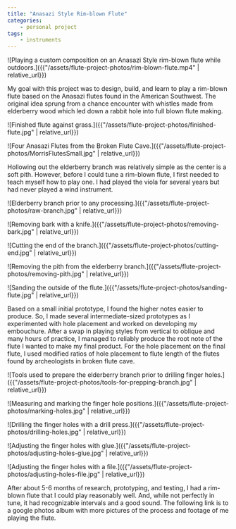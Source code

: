 ```yaml
---
title: "Anasazi Style Rim-blown Flute"
categories:
    - personal project
tags:
    - instruments
---
```


![Playing a custom composition on an Anasazi Style rim-blown flute while outdoors.]({{"/assets/flute-project-photos/rim-blown-flute.mp4" | relative_url}})

My goal with this project was to design, build, and learn to play a rim-blown flute based on the Anasazi flutes found in the American Southwest. The original idea sprung from a chance encounter with whistles made from elderberry wood which led down a rabbit hole into full blown flute making.

![Finished flute against grass.]({{"/assets/flute-project-photos/finished-flute.jpg" | relative_url}})

![Four Anasazi Flutes from the Broken Flute Cave.]({{"/assets/flute-project-photos/MorrisFlutesSmall.jpg" | relative_url}})

Hollowing out the elderberry branch was relatively simple as the center is a soft pith. However, before I could tune a rim-blown flute, I first needed to teach myself how to play one. I had played the viola for several years but had never played a wind instrument.

![Elderberry branch prior to any processing.]({{"/assets/flute-project-photos/raw-branch.jpg" | relative_url}})

![Removing bark with a knife.]({{"/assets/flute-project-photos/removing-bark.jpg" | relative_url}})

![Cutting the end of the branch.]({{"/assets/flute-project-photos/cutting-end.jpg" | relative_url}})

![Removing the pith from the elderberry branch.]({{"/assets/flute-project-photos/removing-pith.jpg" | relative_url}})

![Sanding the outside of the flute.]({{"/assets/flute-project-photos/sanding-flute.jpg" | relative_url}})

Based on a small initial prototype, I found the higher notes easier to produce. So, I made several intermediate-sized prototypes as I experimented with hole placement and worked on developing my embouchure. After a swap in playing styles from vertical to oblique and many hours of practice, I managed to reliably produce the root note of the flute I wanted to make my final product. For the hole placement on the final flute, I used modified ratios of hole placement to flute length of the flutes found by archeologists in broken flute cave.

![Tools used to prepare the elderberry branch prior to drilling finger holes.]({{"/assets/flute-project-photos/tools-for-prepping-branch.jpg" | relative_url}})

![Measuring and marking the finger hole positions.]({{"/assets/flute-project-photos/marking-holes.jpg" | relative_url}})

![Drilling the finger holes with a drill press.]({{"/assets/flute-project-photos/drilling-holes.jpg" | relative_url}})

![Adjusting the finger holes with glue.]({{"/assets/flute-project-photos/adjusting-holes-glue.jpg" | relative_url}})

![Adjusting the finger holes with a file.]({{"/assets/flute-project-photos/adjusting-holes-file.jpg" | relative_url}})

After about 5-6 months of research, prototyping, and testing, I had a rim-blown flute that I could play reasonably well. And, while not perfectly in tune, it had recognizable intervals and a good sound. The following link is to a google photos album with more pictures of the process and footage of me playing the flute.
